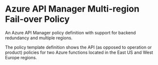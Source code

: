 # Azure API Manager Multi-region Fail-over Policy
An Azure API Manager policy definition with support for backend redundancy and multiple regions.

The policy template definition shows the API (as opposed to operation or product) policies for two Azure functions located in the East US and West Europe regions.
